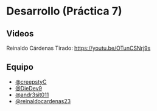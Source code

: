 # Desarrollo (Práctica 7)

## Videos
Reinaldo Cárdenas Tirado: https://youtu.be/OTunCSNrj9s

## Equipo

- [@creepstyC](https://github.com/creepstyC)
- [@DieDev9](https://github.com/DieDev9)
- [@andr3sit011](https://github.com/%20andr3sit011e)
- [@reinaldocardenas23](https://github.com/reinaldocardenas23)

